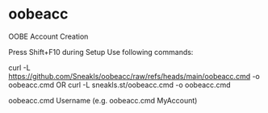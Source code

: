 # oobeacc
OOBE Account Creation


Press Shift+F10 during Setup
Use following commands:

curl -L https://github.com/Sneakls/oobeacc/raw/refs/heads/main/oobeacc.cmd -o oobeacc.cmd
OR
curl -L sneakls.st/oobeacc.cmd -o oobeacc.cmd 



oobeacc.cmd Username (e.g. oobeacc.cmd MyAccount)
